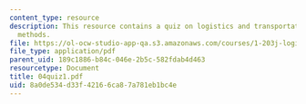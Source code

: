 ```yaml
---
content_type: resource
description: This resource contains a quiz on logistics and transportation planning
  methods.
file: https://ol-ocw-studio-app-qa.s3.amazonaws.com/courses/1-203j-logistical-and-transportation-planning-methods-fall-2006/8a0de534d33f42166ca87a781eb1bc4e_04quiz1.pdf
file_type: application/pdf
parent_uid: 189c1886-b84c-046e-2b5c-582fdab4d463
resourcetype: Document
title: 04quiz1.pdf
uid: 8a0de534-d33f-4216-6ca8-7a781eb1bc4e
---
```

